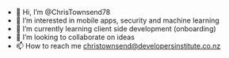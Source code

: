 - 👋 Hi, I’m @ChrisTownsend78
- 👀 I’m interested in mobile apps, security and machine learning
- 🌱 I’m currently learning client side development (onboarding)
- 💞️ I’m looking to collaborate on ideas
- 📫 How to reach me christownsend@developersinstitute.co.nz

<!---
ChrisTownsend78/ChrisTownsend78 is a ✨ special ✨ repository because its `README.md` (this file) appears on your GitHub profile.
You can click the Preview link to take a look at your changes.
--->

